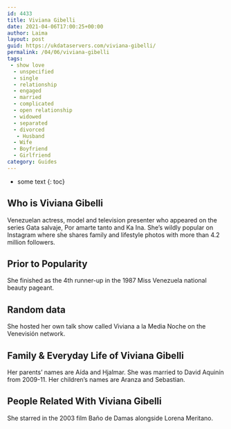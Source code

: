 ```yaml
---
id: 4433
title: Viviana Gibelli
date: 2021-04-06T17:00:25+00:00
author: Laima
layout: post
guid: https://ukdataservers.com/viviana-gibelli/
permalink: /04/06/viviana-gibelli
tags:
 - show love
  - unspecified
  - single
  - relationship
  - engaged
  - married
  - complicated
  - open relationship
  - widowed
  - separated
  - divorced
   - Husband
  - Wife
  - Boyfriend
  - Girlfriend
category: Guides
---
```


* some text
{: toc}


## Who is Viviana Gibelli
                  
                  
                  
Venezuelan actress, model and television presenter who appeared on the series Gata salvaje, Por amarte tanto and Ka Ina. She&#8217;s wildly popular on Instagram where she shares family and lifestyle photos with more than 4.2 million followers.
                  
              
            
              
            
                
                
                
## Prior to Popularity
                  
                  
                  
She finished as the 4th runner-up in the 1987 Miss Venezuela national beauty pageant.
                  
              
            
              
            
                
                
                
## Random data
                  
                  
                  
She hosted her own talk show called Viviana a la Media Noche on the Venevisión network.
                  
              
            
              
            
                
                
                
## Family & Everyday Life of Viviana Gibelli
                  
                  
                  
Her parents&#8217; names are Aída and Hjalmar. She was married to David Aquinín from 2009-11. Her children&#8217;s names are Aranza and Sebastian.
                  
              
            
              
            
                
                
                
## People Related With Viviana Gibelli
                  
                  
                  
She starred in the 2003 film Baño de Damas alongside Lorena Meritano.
                  
              
            
              
            
                
              
            
              
              
            
            
              
            
          
          
          